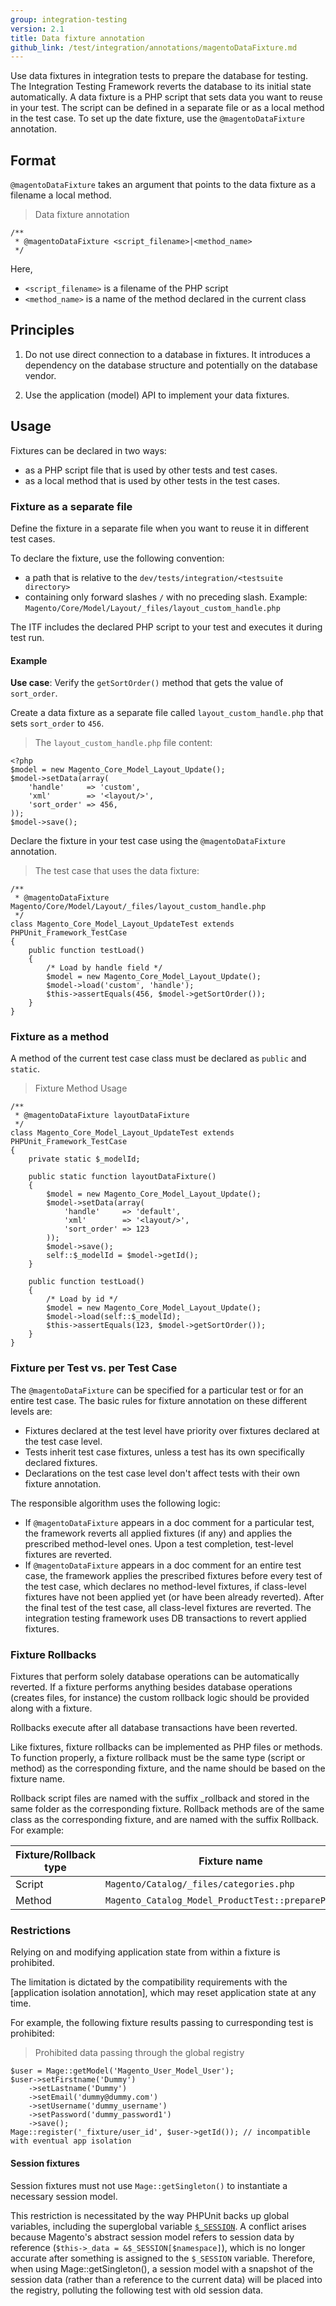 ```yaml
---
group: integration-testing
version: 2.1
title: Data fixture annotation
github_link: /test/integration/annotations/magentoDataFixture.md
---
```


Use data fixtures in integration tests to prepare the database for testing.
The Integration Testing Framework reverts the database to its initial state automatically.
A data fixture is a PHP script that sets data you want to reuse in your test.
The script can be defined in a separate file or as a local method in the test case.
To set up the date fixture, use the `@magentoDataFixture` annotation.

## Format

`@magentoDataFixture` takes an argument that points to the data fixture as a filename a local method.

> Data fixture annotation

```php?start_inline=1
/**
 * @magentoDataFixture <script_filename>|<method_name>
 */
 ```
 
Here,
 * `<script_filename>` is a filename of the PHP script
 * `<method_name>` is a name of the method declared in the current class
 
## Principles
 
1. Do not use direct connection to a database in fixtures.
It introduces a dependency on the database structure and potentially on the database vendor.

2. Use the application (model) API to implement your data fixtures.
 
## Usage
 
Fixtures can be declared in two ways:

- as a PHP script file that is used by other tests and test cases.
- as a local method that is used by other tests in the test cases.
 
### Fixture as a separate file
 
Define the fixture in a separate file when you want to reuse it in different test cases.
 
To declare the fixture, use the following convention:
* a path that is relative to the `dev/tests/integration/<testsuite directory>`
* containing only forward slashes `/` with no preceding slash. Example: `Magento/Core/Model/Layout/_files/layout_custom_handle.php`

The ITF includes the declared PHP script to your test and executes it during test run.

#### Example

__Use case__: Verify the `getSortOrder()` method that gets the value of `sort_order`.

Create a data fixture as a separate file called `layout_custom_handle.php` that sets `sort_order` to `456`.

> The `layout_custom_handle.php` file content:

```php?start_inline=1
<?php
$model = new Magento_Core_Model_Layout_Update();
$model->setData(array(
    'handle'     => 'custom',
    'xml'        => '<layout/>',
    'sort_order' => 456,
));
$model->save();
```

Declare the fixture in your test case using the `@magentoDataFixture` annotation.

> The test case that uses the data fixture:

```php?start_inline=1
/**
 * @magentoDataFixture Magento/Core/Model/Layout/_files/layout_custom_handle.php
 */
class Magento_Core_Model_Layout_UpdateTest extends PHPUnit_Framework_TestCase
{
    public function testLoad()
    {
        /* Load by handle field */
        $model = new Magento_Core_Model_Layout_Update();
        $model->load('custom', 'handle');
        $this->assertEquals(456, $model->getSortOrder());
    }
}
```

### Fixture as a method

A method of the current test case class must be declared as `public` and `static`.

> Fixture Method Usage

```php?start_inline=1
/**
 * @magentoDataFixture layoutDataFixture
 */
class Magento_Core_Model_Layout_UpdateTest extends PHPUnit_Framework_TestCase
{
    private static $_modelId;
 
    public static function layoutDataFixture()
    {
        $model = new Magento_Core_Model_Layout_Update();
        $model->setData(array(
            'handle'     => 'default',
            'xml'        => '<layout/>',
            'sort_order' => 123
        ));
        $model->save();
        self::$_modelId = $model->getId();
    }
 
    public function testLoad()
    {
        /* Load by id */
        $model = new Magento_Core_Model_Layout_Update();
        $model->load(self::$_modelId);
        $this->assertEquals(123, $model->getSortOrder());
    }
}
```

### Fixture per Test vs. per Test Case

The `@magentoDataFixture` can be specified for a particular test or for an entire test case.
The basic rules for fixture annotation on these different levels are:

- Fixtures declared at the test level have priority over fixtures declared at the test case level.
- Tests inherit test case fixtures, unless a test has its own specifically declared fixtures.
- Declarations on the test case level don't affect tests with their own fixture annotation.

The responsible algorithm uses the following logic:

- If `@magentoDataFixture` appears in a doc comment for a particular test, the framework reverts all applied fixtures (if any) and applies the prescribed method-level ones. Upon a test completion, test-level fixtures are reverted.
- If `@magentoDataFixture` appears in a doc comment for an entire test case, the framework applies the prescribed fixtures before every test of the test case, which declares no method-level fixtures, if class-level fixtures have not been applied yet (or have been already reverted). After the final test of the test case, all class-level fixtures are reverted.
The integration testing framework uses DB transactions to revert applied fixtures.

### Fixture Rollbacks

Fixtures that perform solely database operations can be automatically reverted.
If a fixture performs anything besides database operations (creates files, for instance) the custom rollback logic should be provided along with a fixture.

Rollbacks execute after all database transactions have been reverted.

Like fixtures, fixture rollbacks can be implemented as PHP files or methods.
To function properly, a fixture rollback must be the same type (script or method) as the corresponding fixture, and the name should be based on the fixture name.

Rollback script files are named with the suffix _rollback and stored in the same folder as the corresponding fixture.
Rollback methods are of the same class as the corresponding fixture, and are named with the suffix Rollback.
For example:

Fixture/Rollback type|Fixture name|Rollback name
---|---|---
Script|`Magento/Catalog/_files/categories.php`|`Magento/Catalog/_files/categories_rollback.php`
Method|`Magento_Catalog_Model_ProductTest::prepareProduct`|`Magento_Catalog_Model_ProductTest::prepareProductRollback`

### Restrictions

Relying on and modifying application state from within a fixture is prohibited.

The limitation is dictated by the compatibility requirements with the [application isolation annotation], which may reset application state at any time.

For example, the following fixture results passing to curresponding test is prohibited:

> Prohibited data passing through the global registry

```php?start_inline=1
$user = Mage::getModel('Magento_User_Model_User');
$user->setFirstname('Dummy')
    ->setLastname('Dummy')
    ->setEmail('dummy@dummy.com')
    ->setUsername('dummy_username')
    ->setPassword('dummy_password1')
    ->save();
Mage::register('_fixture/user_id', $user->getId()); // incompatible with eventual app isolation
```

#### Session fixtures

Session fixtures must not use `Mage::getSingleton()` to instantiate a necessary session model.

This restriction is necessitated by the way PHPUnit backs up global variables, including the superglobal variable [`$_SESSION`].
A conflict arises because Magento's abstract session model refers to session data by reference (`$this->_data = &$_SESSION[$namespace]`), which is no longer accurate after something is assigned to the `$_SESSION` variable.
Therefore, when using Mage::getSingleton(), a session model with a snapshot of the session data (rather than a reference to the current data) will be placed into the registry, polluting the following test with old session data.

<!-- Link definitions -->

[magentoAppIsolation]: magentoAppIsolation.html
[`$_SESSION`]: http://us3.php.net/manual/en/reserved.variables.session.php
